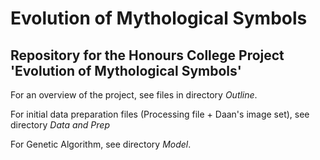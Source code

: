 # Evolution of Mythological Symbols
## Repository for the Honours College Project 'Evolution of Mythological Symbols'

For an overview of the project, see files in directory *Outline*.

For initial data preparation files (Processing file + Daan's image set), see directory *Data and Prep*

For Genetic Algorithm, see directory *Model*.
